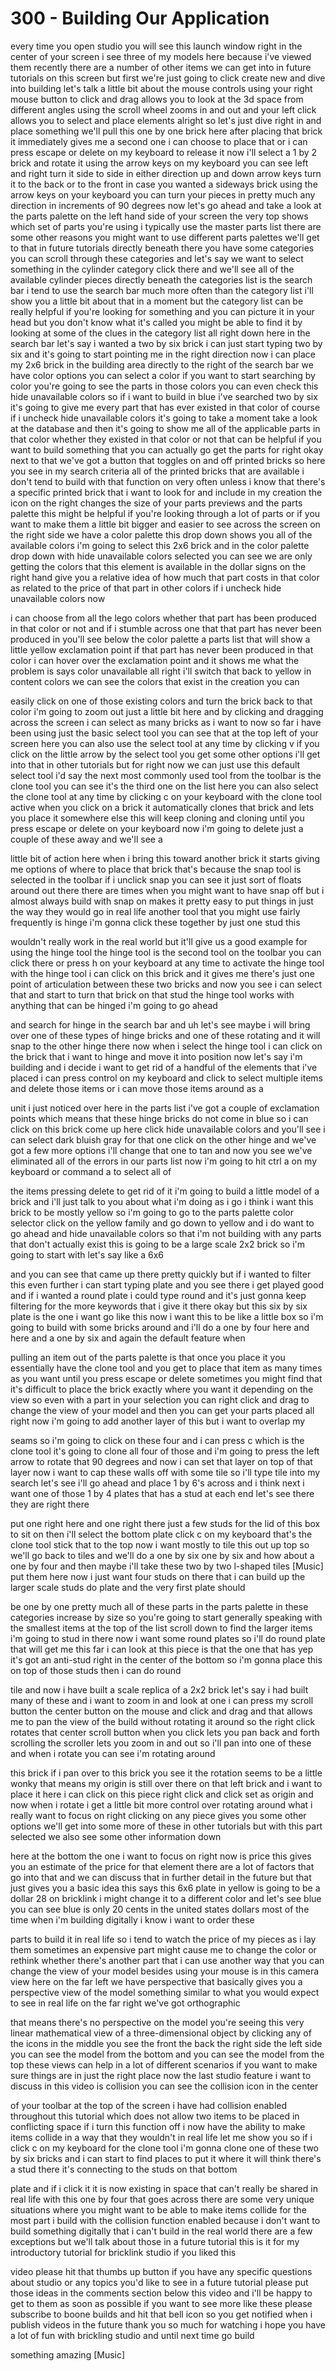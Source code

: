 # 300 - Building Our Application

every time you open studio you will see this launch window right in the center of your screen i see three of my models here because i've viewed them recently there are a number of other items we can get into in future tutorials on this screen but first we're just going to click create new and dive into building let's talk a little bit about the mouse controls using your right mouse button to click and drag allows you to look at the 3d space from different angles using the scroll wheel zooms in and out and your left click allows you to select and place elements alright so let's just dive right in and place something we'll pull this one by one brick here after placing that brick it immediately gives me a second one i can choose to place that or i can press escape or delete on my keyboard to release it now i'll select a 1 by 2 brick and rotate it using the arrow keys on my keyboard you can see left and right turn it side to side in either direction up and down arrow keys turn it to the back or to the front in case you wanted a sideways brick using the arrow keys on your keyboard you can turn your pieces in pretty much any direction in increments of 90 degrees now let's go ahead and take a look at the parts palette on the left hand side of your screen the very top shows which set of parts you're using i typically use the master parts list there are some other reasons you might want to use different parts palettes we'll get to that in future tutorials directly beneath there you have some categories you can scroll through these categories and let's say we want to select something in the cylinder category click there and we'll see all of the available cylinder pieces directly beneath the categories list is the search bar i tend to use the search bar much more often than the category list i'll show you a little bit about that in a moment but the category list can be really helpful if you're looking for something and you can picture it in your head but you don't know what it's called you might be able to find it by looking at some of the clues in the category list all right down here in the search bar let's say i wanted a two by six brick i can just start typing two by six and it's going to start pointing me in the right direction now i can place my 2x6 brick in the building area directly to the right of the search bar we have color options you can select a color if you want to start searching by color you're going to see the parts in those colors you can even check this hide unavailable colors so if i want to build in blue i've searched two by six it's going to give me every part that has ever existed in that color of course if i uncheck hide unavailable colors it's going to take a moment take a look at the database and then it's going to show me all of the applicable parts in that color whether they existed in that color or not that can be helpful if you want to build something that you can actually go get the parts for right okay next to that we've got a button that toggles on and off printed bricks so here you see in my search criteria all of the printed bricks that are available i don't tend to build with that function on very often unless i know that there's a specific printed brick that i want to look for and include in my creation the icon on the right changes the size of your parts previews and the parts palette this might be helpful if you're looking through a lot of parts or if you want to make them a little bit bigger and easier to see across the screen on the right side we have a color palette this drop down shows you all of the available colors i'm going to select this 2x6 brick and in the color palette drop down with hide unavailable colors selected you can see we are only getting the colors that this element is available in the dollar signs on the right hand give you a relative idea of how much that part costs in that color as related to the price of that part in other colors if i uncheck hide unavailable colors now
 
i can choose from all the lego colors whether that part has been produced in that color or not and if i stumble across one that that part has never been produced in you'll see below the color palette a parts list that will show a little yellow exclamation point if that part has never been produced in that color i can hover over the exclamation point and it shows me what the problem is says color unavailable all right i'll switch that back to yellow in content colors we can see the colors that exist in the creation you can
 
easily click on one of those existing colors and turn the brick back to that color i'm going to zoom out just a little bit here and by clicking and dragging across the screen i can select as many bricks as i want to now so far i have been using just the basic select tool you can see that at the top left of your screen here you can also use the select tool at any time by clicking v if you click on the little arrow by the select tool you get some other options i'll get into that in other tutorials but for right now we can just use this
default select tool i'd say the next most commonly used tool from the toolbar is the clone tool you can see it's the third one on the list here you can also select the clone tool at any time by clicking c on your keyboard with the clone tool active when you click on a brick it automatically clones that brick and lets you place it somewhere else this will keep cloning and cloning until you press escape or delete on your keyboard now i'm going to delete just a couple of these away and we'll see a
 
little bit of action here when i bring this toward another brick it starts giving me options of where to place that brick that's because the snap tool is selected in the toolbar if i unclick snap you can see it just sort of floats around out there there are times when you might want to have snap off but i almost always build with snap on makes it pretty easy to put things in just the way they would go in real life another tool that you might use fairly frequently is hinge i'm gonna click these together by just one stud this
 
wouldn't really work in the real world but it'll give us a good example for using the hinge tool the hinge tool is the second tool on the toolbar you can click there or press h on your keyboard at any time to activate the hinge tool with the hinge tool i can click on this brick and it gives me there's just one point of articulation between these two bricks and now you see i can select that and start to turn that brick on that stud the hinge tool works with anything that can be hinged i'm going to go ahead
 
and search for hinge in the search bar and uh let's see maybe i will bring over one of these types of hinge bricks and one of these rotating and it will snap to the other hinge there now when i select the hinge tool i can click on the brick that i want to hinge and move it into position now let's say i'm building and i decide i want to get rid of a handful of the elements that i've placed i can press control on my keyboard and click to select multiple items and delete those items or i can move those items around as a
 
unit i just noticed over here in the parts list i've got a couple of exclamation points which means that these hinge bricks do not come in blue so i can click on this brick come up here click hide unavailable colors and you'll see i can select dark bluish gray for that one click on the other hinge and we've got a few more options i'll change that one to tan and now you see we've eliminated all of the errors in our parts list now i'm going to hit ctrl a on my keyboard or command a to select all of
 
the items pressing delete to get rid of it i'm going to build a little model of a brick and i'll just talk to you about what i'm doing as i go i think i want this brick to be mostly yellow so i'm going to go to the parts palette color selector click on the yellow family and go down to yellow and i do want to go ahead and hide unavailable colors so that i'm not building with any parts that don't actually exist this is going to be a large scale 2x2 brick so i'm going to start with let's say like a 6x6
 
and you can see that came up there pretty quickly but if i wanted to filter this even further i can start typing plate and you see there i get played good and if i wanted a round plate i could type round and it's just gonna keep filtering for the more keywords that i give it there okay but this six by six plate is the one i want go like this now i want this to be like a little box so i'm going to build with some bricks around and i'll do a one by four here and here and a one by six and again the default feature when
 
pulling an item out of the parts palette is that once you place it you essentially have the clone tool and you get to place that item as many times as you want until you press escape or delete sometimes you might find that it's difficult to place the brick exactly where you want it depending on the view so even with a part in your selection you can right click and drag to change the view of your model and then you can get your parts placed all right now i'm going to add another layer of this but i want to overlap my
 
seams so i'm going to click on these four and i can press c which is the clone tool it's going to clone all four of those and i'm going to press the left arrow to rotate that 90 degrees and now i can set that layer on top of that layer now i want to cap these walls off with some tile so i'll type tile into my search let's see i'll go ahead and place 1 by 6's across and i think next i want one of those 1 by 4 plates that has a stud at each end let's see there they are right there
 
put one right here and one right there just a few studs for the lid of this box to sit on then i'll select the bottom plate click c on my keyboard that's the clone tool stick that to the top now i want mostly to tile this out up top so we'll go back to tiles and we'll do a one by six one by six and how about a one by four and then maybe i'll take these two by two l-shaped tiles [Music] put them here now i just want four studs on there that i can build up the larger scale studs do plate and the very first plate should
 
be one by one pretty much all of these parts in the parts palette in these categories increase by size so you're going to start generally speaking with the smallest items at the top of the list scroll down to find the larger items i'm going to stud in there now i want some round plates so i'll do round plate that will get me this far i can look at this piece is that the one that has yep it's got an anti-stud right in the center of the bottom so i'm gonna place this on top of those studs then i can do round
 
tile and now i have built a scale replica of a 2x2 brick let's say i had built many of these and i want to zoom in and look at one i can press my scroll button the center button on the mouse and click and drag and that allows me to pan the view of the build without rotating it around so the right click rotates that center scroll button when you click lets you pan back and forth scrolling the scroller lets you zoom in and out so i'll pan into one of these and when i rotate you can see i'm rotating around
 
this brick if i pan over to this brick you see it the rotation seems to be a little wonky that means my origin is still over there on that left brick and i want to place it here i can click on this piece right click and click set as origin and now when i rotate i get a little bit more control over rotating around what i really want to focus on right clicking on any piece gives you some other options we'll get into some more of these in other tutorials but with this part selected we also see some other information down
 
here at the bottom the one i want to focus on right now is price this gives you an estimate of the price for that element there are a lot of factors that go into that and we can discuss that in further detail in the future but that just gives you a basic idea this says this 6x6 plate in yellow is going to be a dollar 28 on bricklink i might change it to a different color and let's see blue you can see blue is only 20 cents in the united states dollars most of the time when i'm building digitally i know i want to order these
 
parts to build it in real life so i tend to watch the price of my pieces as i lay them sometimes an expensive part might cause me to change the color or rethink whether there's another part that i can use another way that you can change the view of your model besides using your mouse is in this camera view here on the far left we have perspective that basically gives you a perspective view of the model something similar to what you would expect to see in real life on the far right we've got orthographic
 
that means there's no perspective on the model you're seeing this very linear mathematical view of a three-dimensional object by clicking any of the icons in the middle you see the front the back the right side the left side you can see the model from the bottom and you can see the model from the top these views can help in a lot of different scenarios if you want to make sure things are in just the right place now the last studio feature i want to discuss in this video is collision you can see the collision icon in the center
 
of your toolbar at the top of the screen i have had collision enabled throughout this tutorial which does not allow two items to be placed in conflicting space if i turn this function off i now have the ability to make items collide in a way that they wouldn't in real life let me show you so if i click c on my keyboard for the clone tool i'm gonna clone one of these two by six bricks and i can start to find places to put it where it will think there's a stud there it's connecting to the studs on that bottom
 
plate and if i click it it is now existing in space that can't really be shared in real life with this one by four that goes across there are some very unique situations where you might want to be able to make items collide for the most part i build with the collision function enabled because i don't want to build something digitally that i can't build in the real world there are a few exceptions but we'll talk about those in a future tutorial this is it for my introductory tutorial for bricklink studio if you liked this
 
video please hit that thumbs up button if you have any specific questions about studio or any topics you'd like to see in a future tutorial please put those ideas in the comments section below this video and i'll be happy to get to them as soon as possible if you want to see more like these please subscribe to boone builds and hit that bell icon so you get notified when i publish videos in the future thank you so much for watching i hope you have a lot of fun with brickling studio and until next time go build
 
something amazing [Music]
